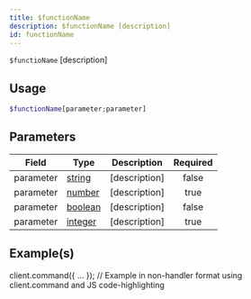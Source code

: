 ```yaml
---
title: $functionName
description: $functionName [description]
id: functionName
---
```


`$functioName` [description]

## Usage

```php
$functionName[parameter;parameter]
```

## Parameters

| Field     | Type                                                                                                | Description   | Required |
| --------- | --------------------------------------------------------------------------------------------------- | ------------- | :------: |
| parameter | [string](https://developer.mozilla.org/en-US/docs/Web/JavaScript/Reference/Global_Objects/String)   | [description] |  false   |
| parameter | [number](https://developer.mozilla.org/en-US/docs/Web/JavaScript/Reference/Global_Objects/Number)   | [description] |   true   |
| parameter | [boolean](https://developer.mozilla.org/en-US/docs/Web/JavaScript/Reference/Global_Objects/Boolean) | [description] |  false   |
| parameter | [integer](https://developer.mozilla.org/en-US/docs/Web/JavaScript/Reference/Global_Objects/Integer) | [description] |   true   |

## Example(s)

[description - what the example does]: ```javascript

client.command({
...
});
// Example in non-handler format using client.command and JS code-highlighting

```

```
